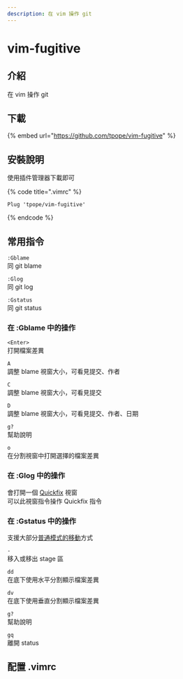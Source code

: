 ```yaml
---
description: 在 vim 操作 git
---
```


# vim-fugitive

## 介紹

在 vim 操作 git

## 下載

{% embed url="https://github.com/tpope/vim-fugitive" %}



## 安裝說明

使用插件管理器下載即可

{% code title=".vimrc" %}
```text
Plug 'tpope/vim-fugitive'
```
{% endcode %}

## 常用指令

`:Gblame`  
同 git blame

`:Glog`  
同 git log

`:Gstatus`  
同 git status

### 在 :Gblame 中的操作

`<Enter>`  
打開檔案差異

`A`  
調整 blame 視窗大小，可看見提交、作者

`C`  
調整 blame 視窗大小，可看見提交

`D`  
調整 blame 視窗大小，可看見提交、作者、日期

`g?`  
幫助說明

`o`  
在分割視窗中打開選擇的檔案差異

### 在 :Glog 中的操作

會打開一個 [Quickfix](../../ex-ming-ling-mo-shi-zhi-ling/quickfix.md) 視窗  
可以此視窗指令操作 Quickfix 指令

### 在 :Gstatus 中的操作

支援大部分[普通模式的移動](../../pu-tong-mo-shi-zhi-ling/yi-dong.md)方式

`-`  
移入或移出 stage 區

`dd`  
在底下使用水平分割顯示檔案差異

`dv`  
在底下使用垂直分割顯示檔案差異

`g?`  
幫助說明

`gq`  
離開 status

## 配置 .vimrc

